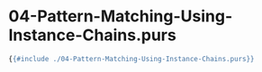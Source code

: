 # 04-Pattern-Matching-Using-Instance-Chains.purs

```haskell
{{#include ./04-Pattern-Matching-Using-Instance-Chains.purs}}
```